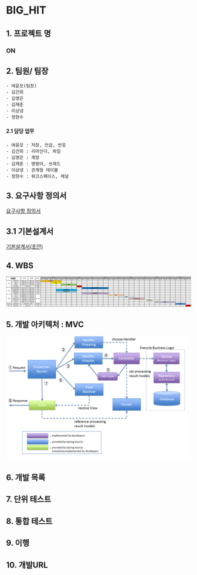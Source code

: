 # BIG_HIT

## 1. 프로젝트 명
### ON
## 2. 팀원/ 팀장
```
- 여윤모(팀장)
- 김건희
- 김영은
- 김재훈
- 이상녕
- 정현수
```

#### 2.1 담당 업무
```
- 여윤모 : 저장, 언급, 반응
- 김건희 : 리마인더, 파일
- 김영은 : 계정
- 김재훈 : 명령어, 쓰레드
- 이상녕 : 관계형 테이블
- 정현수 : 워크스페이스, 채널
```

## 3. 요구사항 정의서
[요구사항 정의서](https://github.com/HYKim8/BIG_HIT/blob/main/document/BIGHIT%20%EC%9A%94%EA%B5%AC%EC%82%AC%ED%95%AD%EC%A0%95%EC%9D%98%EC%84%9C(%EC%B4%88%EC%95%88)_201028.xlsx)

## 3.1 기본설계서
[기본설계서(초안)](https://github.com/HYKim8/BIG_HIT/blob/main/document/1조_BIGHIT_ON_기본설계서(초안).xlsx)

## 4. WBS

![](https://github.com/HYKim8/BIG_HIT/blob/main/img/wbs.jpg)

## 5. 개발 아키텍처 : MVC

![](https://github.com/HYKim8/BIG_HIT/blob/main/img/%EC%95%84%ED%82%A4%ED%85%8D%EC%B3%90.png)

## 6. 개발 목록

## 7. 단위 테스트

## 8. 통합 테스트

## 9. 이행

## 10. 개발URL
